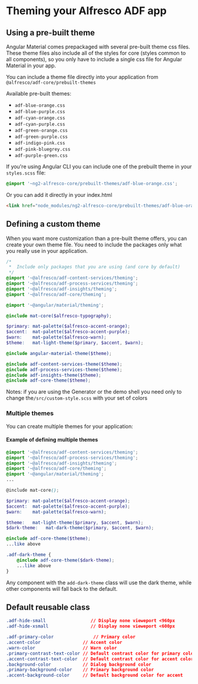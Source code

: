 # Theming your Alfresco ADF app

## Using a pre-built theme

Angular Material comes prepackaged with several pre-built theme css files. These theme files also
include all of the styles for core (styles common to all components), so you only have to include a
single css file for Angular Material in your app.

You can include a theme file directly into your application from
`@alfresco/adf-core/prebuilt-themes`

Available pre-built themes:
* `adf-blue-orange.css`
* `adf-blue-purple.css`
* `adf-cyan-orange.css`
* `adf-cyan-purple.css`
* `adf-green-orange.css`
* `adf-green-purple.css`
* `adf-indigo-pink.css`
* `adf-pink-bluegrey.css`
* `adf-purple-green.css`

If you're using Angular CLI you can include one of the prebuilt theme in your `styles.scss` file:
```css
@import '~ng2-alfresco-core/prebuilt-themes/adf-blue-orange.css';
```
Or you can add it directly in your index.html

```html
<link href="node_modules/ng2-alfresco-core/prebuilt-themes/adf-blue-orange.css" rel="stylesheet">
```

## Defining a custom theme

When you want more customization than a pre-built theme offers, you can create your own theme file. You need to include the packages only what you really use in your application.

```scss
/*
 *  Include only packages that you are using (and core by default)
 */
@import '~@alfresco/adf-content-services/theming';
@import '~@alfresco/adf-process-services/theming';
@import '~@alfresco/adf-insights/theming';
@import '~@alfresco/adf-core/theming';

@import '~@angular/material/theming';

@include mat-core($alfresco-typography);

$primary: mat-palette($alfresco-accent-orange);
$accent:  mat-palette($alfresco-accent-purple);
$warn:    mat-palette($alfresco-warn);
$theme:   mat-light-theme($primary, $accent, $warn);

@include angular-material-theme($theme);

@include adf-content-services-theme($theme);
@include adf-process-services-theme($theme);
@include adf-insights-theme($theme);
@include adf-core-theme($theme);
```

Notes: if you are using the Generator or the demo shell you need only to change the`/src/custom-style.scss` with your set of colors

### Multiple themes

You can create multiple themes for your application:

#### Example of defining multiple themes

```scss
@import '~@alfresco/adf-content-services/theming';
@import '~@alfresco/adf-process-services/theming';
@import '~@alfresco/adf-insights/theming';
@import '~@alfresco/adf-core/theming';
@import '~@angular/material/theming';
...

@include mat-core();

$primary: mat-palette($alfresco-accent-orange);
$accent:  mat-palette($alfresco-accent-purple);
$warn:    mat-palette($alfresco-warn);

$theme:   mat-light-theme($primary, $accent, $warn);
$dark-theme:   mat-dark-theme($primary, $accent, $warn);

@include adf-core-theme($theme);
...like above

.adf-dark-theme {
    @include adf-core-theme($dark-theme);
    ...like above
}
```
Any component with the  `add-dark-theme` class will use the dark theme, while other components will fall back to the default.


## Default reusable class

```css
.adf-hide-small                 // Display none vieweport <960px
.adf-hide-xsmall                // Display none vieweport <600px

.adf-primary-color               // Primary color
.accent-color                // Accent color
.warn-color                  // Warn color
.primary-contrast-text-color // Default contrast color for primary color
.accent-contrast-text-color  // Default contrast color for accent color
.background-color            // Dialog background color
.primary-background-color    // Primary background color
.accent-background-color     // Default background color for accent
```